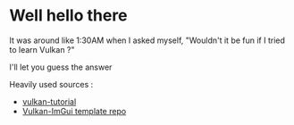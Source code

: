 # Well hello there

It was around like 1:30AM when I asked myself, "Wouldn't it be fun if I tried to learn Vulkan ?"

I'll let you guess the answer

Heavily used sources :
- [vulkan-tutorial](https://vulkan-tutorial.com/)
- [Vulkan-ImGui template repo](https://github.com/florianvazelle/VulkanStarter)